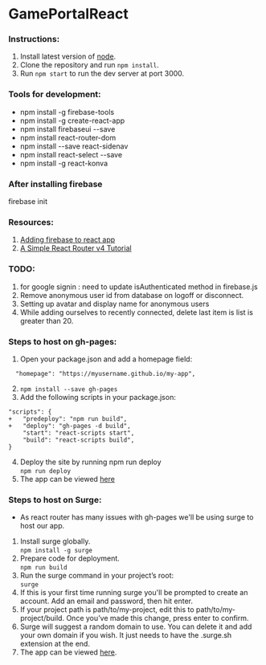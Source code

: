 # GamePortalReact

### Instructions:
1. Install latest version of [node](https://nodejs.org/en/).
2. Clone the repository and run `npm install`.
3. Run `npm start` to run the dev server at port 3000.

### Tools for development:
- npm install -g firebase-tools  
- npm install -g create-react-app
- npm install firebaseui --save
- npm install react-router-dom
- npm install --save react-sidenav
- npm install react-select --save
- npm install -g react-konva

### After installing firebase  
firebase init

### Resources:
1. [Adding firebase to react app](https://www.codementor.io/yurio/all-you-need-is-react-firebase-4v7g9p4kf)
2. [A Simple React Router v4 Tutorial](https://medium.com/@pshrmn/a-simple-react-router-v4-tutorial-7f23ff27adf)

### TODO:
1. for google signin : need to update isAuthenticated method in firebase.js
2. Remove anonymous user id from database on logoff or disconnect.
3. Setting up avatar and display name for anonymous users
5. While adding ourselves to recently connected, delete last item is list is greater than 20.

### Steps to host on gh-pages:
1. Open your package.json and add a homepage field:
```
  "homepage": "https://myusername.github.io/my-app",
```
2. `npm install --save gh-pages`
3. Add the following scripts in your package.json:
```
"scripts": {
+   "predeploy": "npm run build",
+   "deploy": "gh-pages -d build",
    "start": "react-scripts start",
    "build": "react-scripts build",
}
```
4. Deploy the site by running npm run deploy  
`npm run deploy`
5. The app can be viewed [here](https://yoav-zibin.github.io/GamePortalReact/)

### Steps to host on Surge:
- As react router has many issues with gh-pages we'll be using surge to host our app.
1. Install surge globally.   
`npm install -g surge`
2. Prepare code for deployment.   
`npm run build`
3. Run the surge command in your project’s root:   
`surge`
4. If this is your first time running surge you'll be prompted to create an account. Add an email and password, then hit enter.
5. If your project path is path/to/my-project, edit this to path/to/my-project/build. Once you’ve made this change, press enter to confirm.
6. Surge will suggest a random domain to use. You can delete it and add your own domain if you wish. It just needs to have the .surge.sh extension at the end.
7. The app can be viewed [here](http://gameportal.surge.sh/).

